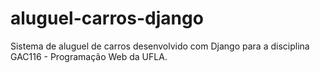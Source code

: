 # aluguel-carros-django
Sistema de aluguel de carros desenvolvido com Django para a disciplina GAC116 - Programação Web da UFLA.
